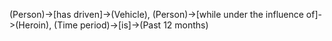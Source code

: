 (Person)->[has driven]->(Vehicle), (Person)->[while under the influence of]->(Heroin), (Time period)->[is]->(Past 12 months)